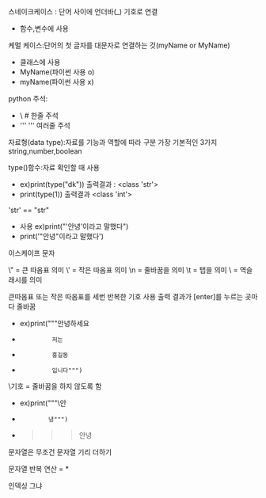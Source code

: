 스네이크케이스 : 단어 사이에 언더바(\_) 기호로 연결
- 함수,변수에 사용


케멀 케이스:단어의 첫 글자를 대문자로 연결하는 것(myName or MyName)
- 클래스에  사용
- MyName(파이썬 사용 o)
- myName(파이썬 사용 x)

python 주석:
- \ \# 한줄 주석
- ''' ''' 여러줄 주석

자료형(data type):자료를 기능과 역할에 따라 구분
가장 기본적인 3가지 string,number,boolean

type()함수:자료 확인할 때 사용 
- ex)print(type("dk")) 출력결과 : \<class 'str'>
- print(type(1)) 출력결과 \<class 'int'>

'str' == "str"
 - 사용 ex)print("'안녕'이라고 말했다")
 - print('"안녕"이라고 말했다')

이스케이프 문자

\\" = 큰 따옴표 의미
\\' = 작은 따옴표 의미
\\n = 줄바꿈을 의미
\\t = 탭을 의미
\\ = 역슬래시를 의미

큰따옴표 또는 작은 따옴표를 세번 반복한 기호 사용
출력 결과가 \[enter]를 누르는 곳마다 줄바꿈
- ex)print("""안녕하세요
-              저는
-              홍길동
-              입니다""")

\\기호  = 줄바꿈을 하지 않도록 함
- ex)print("""\\안
-             녕""")
- >>>안녕

문자열은 무조건 문자열 기리 더하기

문자열 반복 연산 = *

인덱싱 그냐